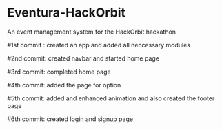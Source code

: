 # Eventura-HackOrbit
An event management system for the HackOrbit hackathon

#1st commit :
created an app and added all neccessary modules

#2nd commit:
created navbar and started home page

#3rd commit:
completed home page

#4th commit:
added the page for option

#5th commit:
added and enhanced animation and also created the footer page

#6th commit:
created login and signup page
